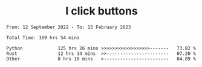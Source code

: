 <h1 align="center">
I click buttons
</h1>

<!--START_SECTION:waka-->

```text
From: 12 September 2022 - To: 15 February 2023

Total Time: 169 hrs 54 mins

Python             125 hrs 26 mins >>>>>>>>>>>>>>>>>>-------   73.82 %
Rust               12 hrs 14 mins  >>-----------------------   07.20 %
Other              8 hrs 18 mins   >------------------------   04.89 %
```

<!--END_SECTION:waka-->
